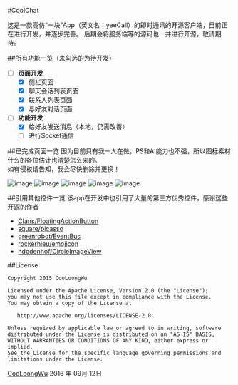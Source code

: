 #CoolChat

这是一款高仿“一块”App（英文名：yeeCall）的即时通讯的开源客户端，目前正在进行开发，并逐步完善。
后期会将服务端等的源码也一并进行开源，敬请期待。

##所有功能一览（未勾选的为待开发）
- [ ] **页面开发**
    - [x] 侧栏页面
    - [x] 聊天会话列表页面
    - [x] 联系人列表页面
    - [x] 与好友对话页面
- [ ] **功能开发**
    -  [x] 给好友发送消息（本地，仍需改善）
    -  [ ] 进行Socket通信

##已完成页面一览
因为目前只有我一人在做，PS和AI能力也不强，所以图标素材什么的各位估计也清楚怎么来的。  
如有侵权请告知，我会尽快删除并更换！  

![image](./pictures/main_drawer.jpg)
![image](./pictures/main_empty_conversation.jpg)
![image](./pictures/main_empty_contact.jpg)
![image](./pictures/chat.jpg)
![image](./pictures/chat_send.jpg)

##引用其他控件一览
该app在开发中也引用了大量的第三方优秀控件，感谢这些开源的作者
- [Clans/FloatingActionButton][3]
- [square/picasso][4]
- [greenrobot/EventBus][5]
- [rockerhieu/emojicon][6]
- [hdodenhof/CircleImageView][7]

##License
```
Copyright 2015 CooLoongWu

Licensed under the Apache License, Version 2.0 (the "License");
you may not use this file except in compliance with the License.
You may obtain a copy of the License at

   http://www.apache.org/licenses/LICENSE-2.0

Unless required by applicable law or agreed to in writing, software
distributed under the License is distributed on an "AS IS" BASIS,
WITHOUT WARRANTIES OR CONDITIONS OF ANY KIND, either express or implied.
See the License for the specific language governing permissions and
limitations under the License.
```

[CooLoongWu][2]
2016 年 09月 12日 

[1]: https://cooloongwu.github.io/
[2]: http://blog.csdn.net/u010976213
[3]:https://github.com/Clans/FloatingActionButton
[4]:https://github.com/square/picasso
[5]:https://github.com/greenrobot/EventBus
[6]:https://github.com/rockerhieu/emojicon
[7]:https://github.com/hdodenhof/CircleImageView
